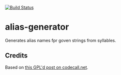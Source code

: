 [![Build Status](https://travis-ci.org/FinalGuy/alias-generator.svg?branch=master)](https://travis-ci.org/FinalGuy/alias-generator)

# alias-generator

Generates alias names fpr goven strings from syllables.


## Credits
Based on [this GPL'd post on codecall.net](http://forum.codecall.net/topic/49665-java-random-name-generator/).
